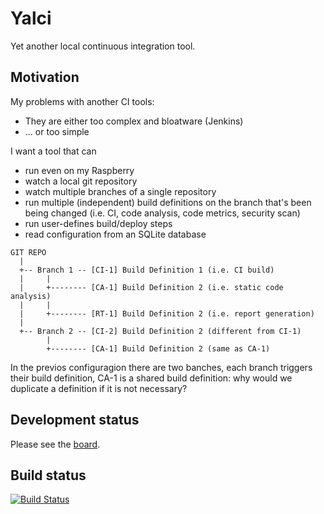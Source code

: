 # Yalci
Yet another local continuous integration tool.

## Motivation

My problems with another CI tools:
* They are either too complex and bloatware (Jenkins)
* ... or too simple

I want a tool that can

* run even on my Raspberry 
* watch a local git repository
* watch multiple branches of a single repository
* run multiple (independent) build definitions on the branch that's been being changed (i.e. CI, code analysis, code metrics, security scan)
* run user-defines build/deploy steps
* read configuration from an SQLite database

```
GIT REPO
  |
  +-- Branch 1 -- [CI-1] Build Definition 1 (i.e. CI build)
  |     |
  |     +-------- [CA-1] Build Definition 2 (i.e. static code analysis)
  |     |
  |     +-------- [RT-1] Build Definition 2 (i.e. report generation)
  |
  +-- Branch 2 -- [CI-2] Build Definition 2 (different from CI-1)
        |
        +-------- [CA-1] Build Definition 2 (same as CA-1)
```

In the previos configuragion there are two banches, each branch triggers their build definition, CA-1 is a shared build definition: why would we duplicate a definition if it is not necessary?

## Development status

Please see the [board](https://github.com/fuszenecker/Yalci/projects/1).

## Build status

[![Build Status](https://travis-ci.org/fuszenecker/Yalci.svg?branch=master)](https://travis-ci.org/fuszenecker/Yalci)
